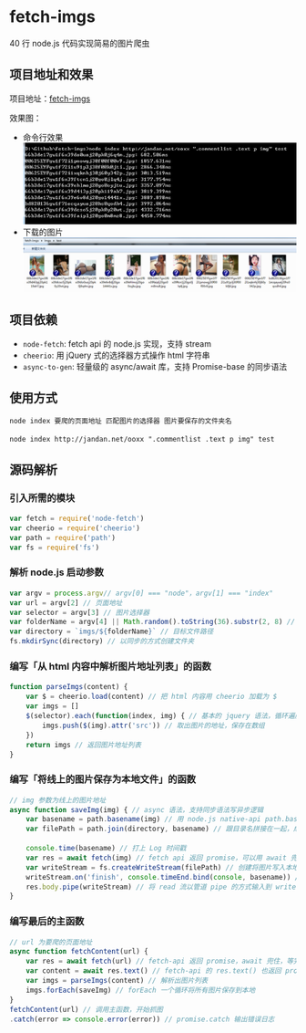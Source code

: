 # fetch-imgs
40 行 node.js 代码实现简易的图片爬虫

## 项目地址和效果

项目地址：[fetch-imgs](https://github.com/Lucifier129/fetch-imgs)

效果图：
- 命令行效果
	<img src="./imgs/img1.jpg">
- 下载的图片
	<img src="./imgs/img2.jpg">

## 项目依赖

- `node-fetch`: fetch api 的 node.js 实现，支持 stream
- `cheerio`: 用 jQuery 式的选择器方式操作 html 字符串
- `async-to-gen`: 轻量级的 async/await 库，支持 Promise-base 的同步语法

## 使用方式

```shell
node index 要爬的页面地址 匹配图片的选择器 图片要保存的文件夹名

node index http://jandan.net/ooxx ".commentlist .text p img" test
```

## 源码解析

### 引入所需的模块

```javascript
var fetch = require('node-fetch')
var cheerio = require('cheerio')
var path = require('path')
var fs = require('fs')
```

### 解析 node.js 启动参数

```javascript
var argv = process.argv// argv[0] === "node"，argv[1] === "index"
var url = argv[2] // 页面地址
var selector = argv[3] // 图片选择器
var folderName = argv[4] || Math.random().toString(36).substr(2, 8) // 目标文件夹名，如不传，生成一个随机名字
var directory = `imgs/${folderName}` // 目标文件路径
fs.mkdirSync(directory) // 以同步的方式创建文件夹
```

### 编写「从 html 内容中解析图片地址列表」的函数

```javascript
function parseImgs(content) {
	var $ = cheerio.load(content) // 把 html 内容用 cheerio 加载为 $
	var imgs = []
	$(selector).each(function(index, img) { // 基本的 jquery 语法，循环遍历所有选择的图片
		imgs.push($(img).attr('src')) // 取出图片的地址，保存在数组
	})
	return imgs // 返回图片地址列表
}
```

### 编写「将线上的图片保存为本地文件」的函数

```javascript
// img 参数为线上的图片地址
async function saveImg(img) { // async 语法，支持同步语法写异步逻辑
	var basename = path.basename(img) // 用 node.js native-api path.basename 解析出图片名
	var filePath = path.join(directory, basename) // 跟目录名拼接在一起，成为图片的本地地址
	
	console.time(basename) // 打上 Log 时间戳
	var res = await fetch(img) // fetch api 返回 promise，可以用 await 兜住
	var writeStream = fs.createWriteStream(filePath) // 创建将图片写入本地文件的流
	writeStream.on('finish', console.timeEnd.bind(console, basename)) // 在写入图片完毕时，输出耗时
	res.body.pipe(writeStream) // 将 read 流以管道 pipe 的方式输入到 write 流
}
```

### 编写最后的主函数

```javascript
// url 为要爬的页面地址
async function fetchContent(url) {
	var res = await fetch(url) // fetch-api 返回 promise，await 兜住，等完成后再执行下面的代码
	var content = await res.text() // fetch-api 的 res.text() 也返回 promise，也用 await 兜住
	var imgs = parseImgs(content) // 解析出图片列表
	imgs.forEach(saveImg) // forEach 一个循环将所有图片保存到本地
}
fetchContent(url) // 调用主函数，开始抓图
.catch(error => console.error(error)) // promise.catch 输出错误日志
```